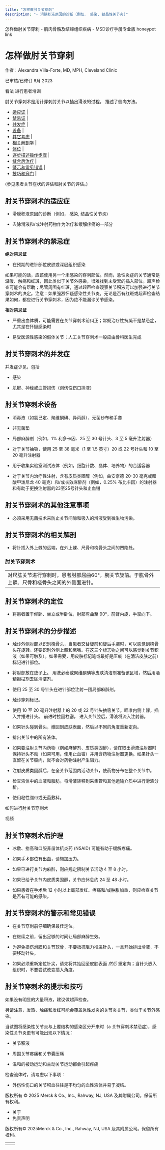 ```yaml
---
title: "怎样做肘关节穿刺"
description: "- 滑膜积液原因的诊断（例如， 感染, 结晶性关节炎)"
---
```


﻿怎样做肘关节穿刺 \- 肌肉骨骼及结缔组织疾病 \- MSD诊疗手册专业版 honeypot link

# 怎样做肘关节穿刺

作者：Alexandra Villa-Forte, MD, MPH, Cleveland Clinic

已审核/已修订 6月 2023

看法 进行患者培训

肘关节穿刺术是用针穿刺肘关节以抽出滑液的过程。 描述了侧向方法。

- [适应证](#适应证_v50502037_zh) \|
- [禁忌证](#禁忌证_v50502046_zh) \|
- [并发症](#并发症_v50502059_zh) \|
- [设备](#设备_v50502067_zh) \|
- [其它考虑](#其它考虑_v50502082_zh) \|
- [相关解剖学](#相关解剖学_v50502087_zh) \|
- [体位](#体位_v50502103_zh) \|
- [逐步描述操作步骤](#逐步描述操作步骤_v50502108_zh) \|
- [缝合后治疗](#缝合后治疗_v50502135_zh) \|
- [警示和常见错误](#警示和常见错误_v50502148_zh) \|
- [技巧和窍门](#技巧和窍门_v50502159_zh) \|

(参见患者关节症状的评估和肘关节的评估。)

## 肘关节穿刺术的适应症

- 滑膜积液原因的诊断（例如， 感染, 结晶性关节炎)

- 去除滑液和/或注射药物作为治疗和缓解疼痛的一部分


## 肘关节穿刺术的禁忌症

**绝对禁忌证**

- 在预期的进针部位皮肤或深层组织感染


如果可能的话，应该使用另一个未感染的穿刺部位。然而，急性炎症的关节通常是温暖、触痛和红斑，因此类似于关节外感染，很难找到未受累的插入部位。超声检查可能会有帮助；尽管周围有红斑，通过超声检查观察关节积液可以加强进行关节穿刺术的决定。注意：如果强烈怀疑感染性关节炎，无论是否有红斑或超声检查结果如何，都应进行关节穿刺术，因为绝不能漏诊关节感染。

**相对禁忌证**

- 严重出血体质，可能需要在关节穿刺术前纠正；常规治疗性抗凝不是禁忌症，尤其是在怀疑感染时

- 易受医源性感染的假体关节；人工关节穿刺术一般应由骨科医生完成


## 肘关节穿刺术的并发症

并发症少见，包括

- 感染

- 肌腱、神经或血管损伤（创伤性伤口排液）


## 肘关节穿刺术设备

- 消毒液（如氯己定、聚维酮碘、异丙醇）、无菌纱布和手套

- 非无菌垫

- 局部麻醉剂（例如，1% 利多卡因、25 至 30 号针头、3 至 5 毫升注射器）

- 对于关节抽吸，使用 25 至 38 毫米（1 至 1.5 英寸）20 或 22 号针头和 10 至 20 毫升注射器

- 用于收集实验室测试液体（例如，细胞计数、晶体、培养物）的合适容器

- 对于关节内治疗性注射，含有皮质类固醇（例如，曲安奈德 20-30 毫克或醋酸甲泼尼龙 40 毫克）和/或长效麻醉剂（例如，0.25% 布比卡因）的注射器和有助于更换注射器的23至25号针头和止血钳


## 肘关节穿刺术的其他注意事项

- 必须采用无菌技术来防止关节间隙和吸入的滑液受到微生物污染。


## 肘关节穿刺术的相关解剖

- 将针插入外上髁的远端，在外上髁、尺骨和桡骨头之间的凹陷处。


### 肘关节穿刺术

|     |
| --- |
| 对尺肱关节进行穿刺时，患者肘部屈曲60°，腕关节旋前。于肱骨外上髁、尺骨和桡骨头之间的外侧面进针。<br> |

## 肘关节穿刺术的定位

- 将患者置于仰卧、坐立或半卧位，肘部弯曲至 90°，前臂内旋，手掌向下。


## 肘关节穿刺术的分步描述

- 触诊外侧肘部以识别桡骨头，当患者交替旋前和旋后手腕时，可以感觉到桡骨头在旋转。还要识别外侧上髁和鹰嘴。在这三个标志物之间可以感觉到关节积液（如果可触及）。如果需要，用皮肤标记笔或最好是压痕（在清洁皮肤之前）标记进针部位。

- 将肘部放在垫子上。 用洗必泰或聚维酮碘等皮肤清洁剂准备该区域，然后用酒精擦拭剂去除清洁剂。

- 使用 25 至 30 号针头在进针部位注射一团局部麻醉剂。

- 触诊穿刺标记。

- 使用 10 至 20 毫升注射器上的 20 或 22 号针头抽吸关节。瞄准内侧上髁，插入并推进针头。 前进时拉回柱塞。 进入关节腔后，滑液将流入注射器。

- 如果针头碰到骨头，撤回到皮肤表面，然后以不同的角度重新定向。

- 排出关节中的所有液体。

- 如果要注射关节内药物（例如麻醉剂、皮质类固醇），请在取出滑液注射器时保持针头不动（如果可用，使用止血钳）并用含药物注射器更换。如果针头一直留在关节腔内，就不会对药物注射产生阻力。

- 注射皮质类固醇后，在全关节范围内活动关节，使药物分布在整个关节中。

- 检查液体中的血液和脂肪。将滑液转移到采集管和其他运输介质中进行滑液分析。

- 使用粘性绷带或无菌敷料。


如何进行肘关节穿刺术



视频

## 肘关节穿刺术后护理

- 冰敷、抬高和口服非甾体抗炎药 (NSAID) 可能有助于缓解疼痛。

- 如果手术部位有出血，请施加压力。

- 如果已进行关节内麻醉，则应规定限制关节活动 4 至 8 小时。

- 如果已给予关节内皮质类固醇，关节应休息约 24 至 48 小时。

- 如果患者在手术后 12 小时以上局部发红、疼痛和/或肿胀加重，则应检查关节是否有可能的感染。


## 肘关节穿刺术的警示和常见错误

- 在关节穿刺前仔细确保最佳定位。

- 在继续之前，留出足够的时间让局部麻醉生效。

- 为避免损伤滑膜和关节软骨，不要抵抗阻力推进针头，一旦开始排出滑液，不要移动针头。

- 如果必须重新定位针尖，请先将其抽回至皮肤表面 _然后_ 重定向；当针头嵌入组织时，不要尝试改变插入角度。


## 肘关节穿刺术的提示和技巧

如果没有明显的大量积液，建议做超声检查。

另请注意，发热、触痛和发红可能会覆盖急性发炎的关节炎关节，类似于关节外感染。

当试图将感染性关节炎与上覆结构的感染区分开来时（a 关节穿刺术禁忌症)，感染性关节炎更有可能出现以下情况：

- 关节积液

- 周围关节疼痛和关节囊压痛

- 温和的被动运动和主动关节运动都会引起疼痛


检查流体时，请考虑以下事项：

- 外伤性伤口的关节积血往往是不均匀的血性液体并易于凝结。




版权所有 © 2025
Merck & Co., Inc., Rahway, NJ, USA 及其附属公司。保留所有权利。

- 关于
- 免责声明

版权所有© 2025Merck & Co., Inc., Rahway, NJ, USA 及其附属公司。保留所有权利。

|     |     |
| --- | --- |
|  |  |